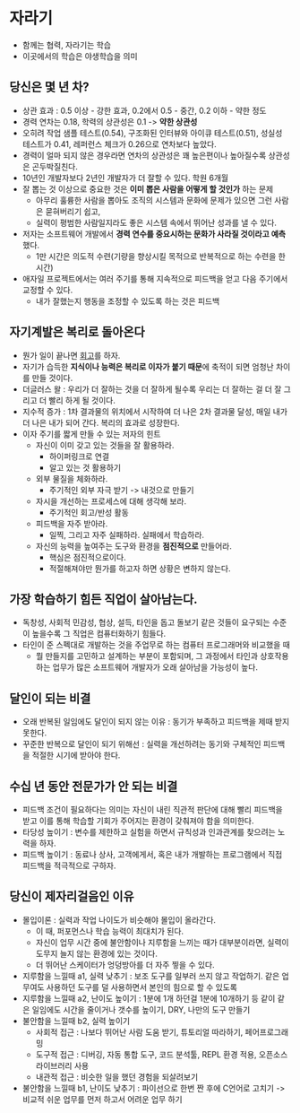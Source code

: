 # 자라기

- 함께는 협력, 자라기는 학습
- 이곳에서의 학습은 야생학습을 의미

## 당신은 몇 년 차?
- 상관 효과 : 0.5 이상 - 강한 효과, 0.2에서 0.5 - 중간, 0.2 이하 - 약한 정도
- 경력 연차는 0.18, 학력의 상관성은 0.1 -> **약한 상관성**
- 오히려 작업 샘플 테스트(0.54), 구조화된 인터뷰와 아이큐 테스트(0.51), 성실성 테스트가 0.41, 레퍼런스 체크가 0.26으로 연차보다 높았다.
- 경력이 얼마 되지 않은 경우라면 연차의 상관성은 꽤 높은편이나 높아질수록 상관성은 곤두박질친다.
- 10년인 개발자보다 2년인 개발자가 더 잘할 수 있다. 학원 6개월
- 잘 뽑는 것 이상으로 중요한 것은 **이미 뽑은 사람을 어떻게 할 것인가** 하는 문제
  - 아무리 훌륭한 사람을 뽑아도 조직의 시스템과 문화에 문제가 있으면 그런 사람은 묻혀버리기 쉽고,
  - 실력이 평범한 사람일지라도 좋은 시스템 속에서 뛰어난 성과를 낼 수 있다.
- 저자는 소프트웨어 개발에서 **경력 연수를 중요시하는 문화가 사라질 것이라고 예측**했다.
  - 1만 시간은 의도적 수련(기량을 향상시킬 목적으로 반복적으로 하는 수련을 한 시간)
- 애자일 프로젝트에서는 여러 주기를 통해 지속적으로 피드백을 얻고 다음 주기에서 교정할 수 있다. 
  - 내가 잘했는지 행동을 조정할 수 있도록 하는 것은 피드백  

## 자기계발은 복리로 돌아온다
- 뭔가 일이 끝나면 [회고](http://agile.egloos.com/1835815)를 하자.
- 자기가 습득한 **지식이나 능력은 복리로 이자가 붙기 때문**에 축적이 되면 엄청난 차이를 만들 것이다.
- 더글러스 왈 : 우리가 더 잘하는 것을 더 잘하게 될수록 우리는 더 잘하는 걸 더 잘 그리고 더 빨리 하게 될 것이다.
- 지수적 증가 : 1차 결과물의 위치에서 시작하여 더 나은 2차 결과물 달성, 매일 내가 더 나은 내가 되어 간다. 복리의 효과로 성장한다.
- 이자 주기를 짧게 만들 수 있는 저자의 힌트
  - 자신이 이미 갖고 있는 것들을 잘 활용하라.
    - 하이퍼링크로 연결 
    - 알고 있는 것 활용하기 
  - 외부 물질을 체화하라. 
    - 주기적인 외부 자극 받기 -> 내것으로 만들기
  - 자시을 개선하는 프로세스에 대해 생각해 보라. 
    - 주기적인 회고/반성 활동 
  - 피드백을 자주 받아라. 
    - 일찍, 그리고 자주 실패하라. 실패에서 학습하라.
  - 자신의 능력을 높여주는 도구와 환경을 **점진적으로** 만들어라.
    - 핵심은 점진적으로이다.
    - 적절해져야만 뭔가를 하고자 하면 상황은 변하지 않는다.

## 가장 학습하기 힘든 직업이 살아남는다.
- 독창성, 사회적 민감성, 협상, 설득, 타인을 돕고 돌보기 같은 것들이 요구되는 수준이 높을수록 그 직업은 컴퓨터화하기 힘들다.
- 타인이 준 스펙대로 개발하는 것을 주업무로 하는 컴퓨터 프로그래머와 비교했을 때 
  - 뭘 만들지를 고민하고 설계하는 부분이 포함되며, 그 과정에서 타인과 상호작용하는 업무가 많은 소프트웨어 개발자가 오래 살아남을 가능성이 높다.

## 달인이 되는 비결
- 오래 반복된 일임에도 달인이 되지 않는 이유 : 동기가 부족하고 피드백을 제때 받지 못한다.
- 꾸준한 반복으로 달인이 되기 위해선 : 실력을 개선하려는 동기와 구체적인 피드백을 적절한 시기에 받아야 한다.

## 수십 년 동안 전문가가 안 되는 비결
- 피드백 조건이 필요하다는 의미는 자신이 내린 직관적 판단에 대해 빨리 피드백을 받고 이를 통해 학습할 기회가 주어지는 환경이 갖춰져야 함을 의미한다. 
- 타당성 높이기 : 변수를 제한하고 실험을 하면서 규칙성과 인과관계를 찾으려는 노력을 하자.
- 피드백 높이기 : 동료나 상사, 고객에게서, 혹은 내가 개발하는 프로그램에서 직접 피드백을 적극적으로 구하자.

## 당신이 제자리걸음인 이유 
- 몰입이론 : 실력과 작업 나이도가 비슷해야 몰입이 올라간다. 
  - 이 때, 퍼포먼스나 학습 능력이 최대치가 된다.
  - 자신이 업무 시간 중에 불안함이나 지루함을 느끼는 때가 대부분이라면, 실력이 도무지 늘지 않는 환경에 있는 것이다.
  - 더 뛰어난 스케이터가 엉덩방아를 더 자주 찧을 수 있다.
- 지루함을 느낄때 a1, 실력 낮추기 : 보조 도구를 일부러 쓰지 않고 작업하기. 같은 업무여도 사용하던 도구를 덜 사용하면서 본인의 힘으로 할 수 있도록 
- 지루함을 느낄때 a2, 난이도 높이기 : 1분에 1개 하던걸 1분에 10개하기 등 같이 같은 일임에도 시간을 줄이거나 갯수를 높이기, DRY, 나만의 도구 만들기 
- 불안함을 느낄때 b2, 실력 높이기 
  - 사회적 접근 : 나보다 뛰어난 사람 도움 받기, 튜토리얼 따라하기, 페어프로그래밍 
  - 도구적 접근 : 디버깅, 자동 통합 도구, 코드 분석툴, REPL 환경 적용, 오픈소스 라이브러리 사용
  - 내관적 접근 : 비슷한 일을 했던 경험을 되살려보기
- 불안함을 느낄때 b1, 난이도 낮추기 : 파이선으로 한번 짠 후에 C언어로 고치기 -> 비교적 쉬운 업무를 먼저 하고서 어려운 업무 하기 
